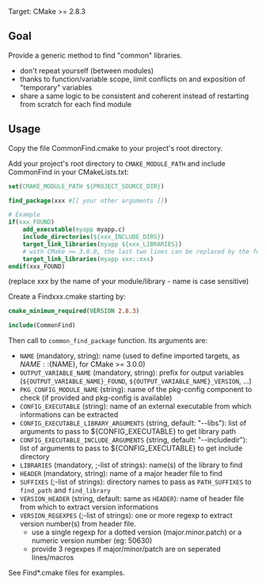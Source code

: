 Target: CMake >= 2.8.3

## Goal

Provide a generic method to find "common" libraries.

* don't repeat yourself (between modules)
* thanks to function/variable scope, limit conflicts on and exposition of "temporary" variables
* share a same logic to be consistent and coherent instead of restarting from scratch for each find module

## Usage

Copy the file CommonFind.cmake to your project's root directory.

Add your project's root directory to `CMAKE_MODULE_PATH` and include CommonFind in your CMakeLists.txt:

```cmake
set(CMAKE_MODULE_PATH ${PROJECT_SOURCE_DIR})

find_package(xxx #[[ your other arguments ]])

# Example
if(xxx_FOUND)
    add_executable(myapp myapp.c)
    include_directories(${xxx_INCLUDE_DIRS})
    target_link_libraries(myapp ${xxx_LIBRARIES})
    # with CMake >= 3.0.0, the last two lines can be replaced by the following
    target_link_libraries(myapp xxx::xxx)
endif(xxx_FOUND)
```

(replace xxx by the name of your module/library - name is case sensitive)

Create a Findxxx.cmake starting by:

```cmake
cmake_minimum_required(VERSION 2.8.3)

include(CommonFind)
```

Then call to `common_find_package` function. Its arguments are:

* `NAME` (mandatory, string): name (used to define imported targets, as ${NAME}::${NAME}, for CMake >= 3.0.0)
* `OUTPUT_VARIABLE_NAME` (mandatory, string): prefix for output variables (`${OUTPUT_VARIABLE_NAME}_FOUND`, `${OUTPUT_VARIABLE_NAME}_VERSION`, ...)
* `PKG_CONFIG_MODULE_NAME` (string): name of the pkg-config component to check (if provided and pkg-config is available)
* `CONFIG_EXECUTABLE` (string): name of an external executable from which informations can be extracted
* `CONFIG_EXECUTABLE_LIBRARY_ARGUMENTS` (string, default: "--libs"): list of arguments to pass to ${CONFIG_EXECUTABLE} to get library path
* `CONFIG_EXECUTABLE_INCLUDE_ARGUMENTS` (string, default: "--includedir"): list of arguments to pass to ${CONFIG_EXECUTABLE} to get include directory
* `LIBRARIES` (mandatory, ;-list of strings): name(s) of the library to find
* `HEADER` (mandatory, string): name of a major header file to find
* `SUFFIXES` (;-list of strings): directory names to pass as `PATH_SUFFIXES` to `find_path` and `find_library`
* `VERSION_HEADER` (string, default: same as `HEADER`): name of header file from which to extract version informations
* `VERSION_REGEXPES` (;-list of strings): one or more regexp to extract version number(s) from header file.
    + use a single regexp for a dotted version (major.minor.patch) or a numeric version number (eg: 50630)
    + provide 3 regexpes if major/minor/patch are on seperated lines/macros


See Find*.cmake files for examples.
